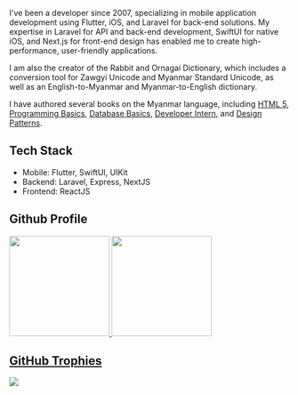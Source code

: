 I've been a developer since 2007, specializing in mobile application development using Flutter, iOS, and Laravel for back-end solutions. My expertise in Laravel for API and back-end development, SwiftUI for native iOS, and Next.js for front-end design has enabled me to create high-performance, user-friendly applications.

I am also the creator of the Rabbit and Ornagai Dictionary, which includes a conversion tool for Zawgyi Unicode and Myanmar Standard Unicode, as well as an English-to-Myanmar and Myanmar-to-English dictionary.

I have authored several books on the Myanmar language, including [HTML 5](https://html5book.saturngod.net/), [Programming Basics](https://books.saturngod.net/programming_basic/), [Database Basics](https://dbbasic.saturngod.net/), [Developer Intern](https://devint.saturngod.net/), and [Design Patterns](https://designpatterns.saturngod.net).

## Tech Stack

- Mobile: Flutter, SwiftUI, UIKit
- Backend: Laravel, Express, NextJS
- Frontend: ReactJS

## Github Profile

<div>
  <a href="https://github.com/saturngod">
  <img height="180em" src="https://github-readme-stats.vercel.app/api?username=saturngod&count_private=true&theme=cobalt&show_icons=true"/>
  <img height="180em" src="https://github-readme-stats.vercel.app/api/top-langs/?username=saturngod&layout=compact&langs_count=7&theme=cobalt"/>
</div>

  
## GitHub Trophies
![](https://github-profile-trophy.vercel.app/?username=saturngod&theme=cobalt&no-frame=false&no-bg=false&margin-w=4)
